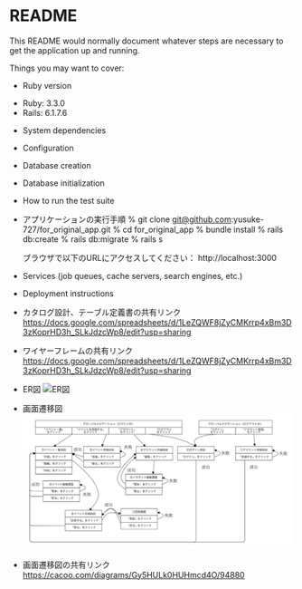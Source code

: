 # README

This README would normally document whatever steps are necessary to get the
application up and running.

Things you may want to cover:

* Ruby version
- Ruby: 3.3.0
- Rails: 6.1.7.6

* System dependencies

* Configuration

* Database creation

* Database initialization

* How to run the test suite

* アプリケーションの実行手順
  % git clone git@github.com:yusuke-727/for_original_app.git
  % cd for_original_app
  % bundle install
  % rails db:create
  % rails db:migrate
  % rails s

  ブラウザで以下のURLにアクセスしてください：
  http://localhost:3000


* Services (job queues, cache servers, search engines, etc.)

* Deployment instructions

* カタログ設計、テーブル定義書の共有リンク
  https://docs.google.com/spreadsheets/d/1LeZQWF8jZyCMKrrp4xBm3D3zKoprHD3h_SLkJdzcWp8/edit?usp=sharing

* ワイヤーフレームの共有リンク
  https://docs.google.com/spreadsheets/d/1LeZQWF8jZyCMKrrp4xBm3D3zKoprHD3h_SLkJdzcWp8/edit?usp=sharing

* ER図
![ER図](./images/ER図.png)

* 画面遷移図
![画面遷移図](./images/画面遷移図.png)

* 画面遷移図の共有リンク
  https://cacoo.com/diagrams/Gy5HULk0HUHmcd4O/94880
